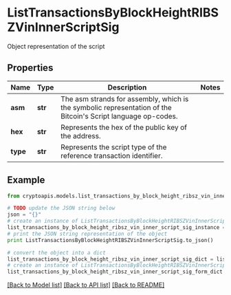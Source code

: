 # ListTransactionsByBlockHeightRIBSZVinInnerScriptSig

Object representation of the script

## Properties
Name | Type | Description | Notes
------------ | ------------- | ------------- | -------------
**asm** | **str** | The asm strands for assembly, which is the symbolic representation of the Bitcoin&#39;s Script language op-codes. | 
**hex** | **str** | Represents the hex of the public key of the address. | 
**type** | **str** | Represents the script type of the reference transaction identifier. | 

## Example

```python
from cryptoapis.models.list_transactions_by_block_height_ribsz_vin_inner_script_sig import ListTransactionsByBlockHeightRIBSZVinInnerScriptSig

# TODO update the JSON string below
json = "{}"
# create an instance of ListTransactionsByBlockHeightRIBSZVinInnerScriptSig from a JSON string
list_transactions_by_block_height_ribsz_vin_inner_script_sig_instance = ListTransactionsByBlockHeightRIBSZVinInnerScriptSig.from_json(json)
# print the JSON string representation of the object
print ListTransactionsByBlockHeightRIBSZVinInnerScriptSig.to_json()

# convert the object into a dict
list_transactions_by_block_height_ribsz_vin_inner_script_sig_dict = list_transactions_by_block_height_ribsz_vin_inner_script_sig_instance.to_dict()
# create an instance of ListTransactionsByBlockHeightRIBSZVinInnerScriptSig from a dict
list_transactions_by_block_height_ribsz_vin_inner_script_sig_form_dict = list_transactions_by_block_height_ribsz_vin_inner_script_sig.from_dict(list_transactions_by_block_height_ribsz_vin_inner_script_sig_dict)
```
[[Back to Model list]](../README.md#documentation-for-models) [[Back to API list]](../README.md#documentation-for-api-endpoints) [[Back to README]](../README.md)


